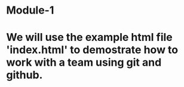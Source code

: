 # Module-1

# We will use the example html file 'index.html' to demostrate how to work with a team using git and github.